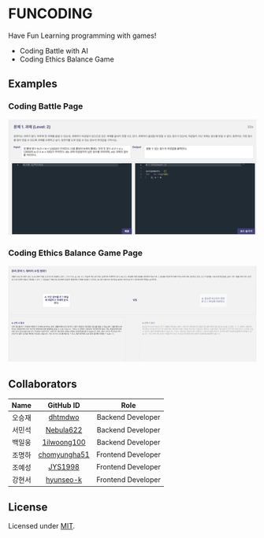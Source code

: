 # FUNCODING
Have Fun Learning programming with games!
- Coding Battle with AI
- Coding Ethics Balance Game

## Examples
### Coding Battle Page
![Coding Battle page](docs/ex1.jpg)

### Coding Ethics Balance Game Page
![Coding ethics balance game page](docs/ex2.jpg)

## Collaborators

|Name|                    GitHub ID                    |        Role        |
|:---:|:-----------------------------------------------:|:------------------:|
|오승재|     [dhtmdwo](https://github.com/dhtmdwo)     | Backend Developer  |
|서민석|         [Nebula622](https://github.com/Nebula622)         |      Backend Developer      |
|백일웅|        [1ilwoong100](https://github.com/1ilwoong100)        |  Backend Developer   |
|조명하|     [chomyungha51](https://github.com/chomyungha51)     | Frontend Developer  |
|조예성| [JYS1998](https://github.com/JYS1998) |   Frontend Developer   |
|강현서|    [hyunseo-k](https://github.com/hyunseo-k)    | Frontend Developer |

## License

Licensed under [MIT](https://opensource.org/licenses/MIT).
